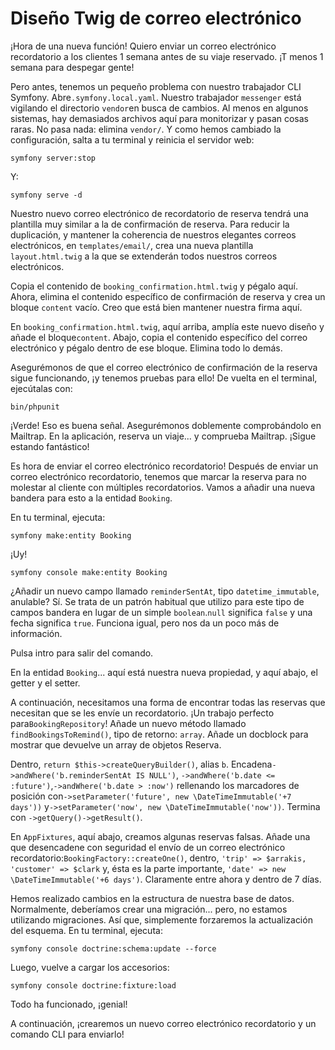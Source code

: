 # Diseño Twig de correo electrónico

¡Hora de una nueva función! Quiero enviar un correo electrónico recordatorio a los clientes 1 semana antes de su viaje reservado. ¡T menos 1 semana para despegar gente!

Pero antes, tenemos un pequeño problema con nuestro trabajador CLI Symfony. Abre`.symfony.local.yaml`. Nuestro trabajador `messenger` está vigilando el directorio `vendor`en busca de cambios. Al menos en algunos sistemas, hay demasiados archivos aquí para monitorizar y pasan cosas raras. No pasa nada: elimina `vendor/`. Y como hemos cambiado la configuración, salta a tu terminal y reinicia el servidor web:

```terminal
symfony server:stop
```

Y:

```terminal
symfony serve -d
```

Nuestro nuevo correo electrónico de recordatorio de reserva tendrá una plantilla muy similar a la de confirmación de reserva. Para reducir la duplicación, y mantener la coherencia de nuestros elegantes correos electrónicos, en `templates/email/`, crea una nueva plantilla `layout.html.twig` a la que se extenderán todos nuestros correos electrónicos.

Copia el contenido de `booking_confirmation.html.twig` y pégalo aquí. Ahora, elimina el contenido específico de confirmación de reserva y crea un bloque `content` vacío. Creo que está bien mantener nuestra firma aquí.

En `booking_confirmation.html.twig`, aquí arriba, amplía este nuevo diseño y añade el bloque`content`. Abajo, copia el contenido específico del correo electrónico y pégalo dentro de ese bloque. Elimina todo lo demás.

Asegurémonos de que el correo electrónico de confirmación de la reserva sigue funcionando, ¡y tenemos pruebas para ello! De vuelta en el terminal, ejecútalas con:

```terminal
bin/phpunit
```

¡Verde! Eso es buena señal. Asegurémonos doblemente comprobándolo en Mailtrap. En la aplicación, reserva un viaje... y comprueba Mailtrap. ¡Sigue estando fantástico!

Es hora de enviar el correo electrónico recordatorio! Después de enviar un correo electrónico recordatorio, tenemos que marcar la reserva para no molestar al cliente con múltiples recordatorios. Vamos a añadir una nueva bandera para esto a la entidad `Booking`.

En tu terminal, ejecuta:

```terminal
symfony make:entity Booking
```

¡Uy!

```terminal
symfony console make:entity Booking
```

¿Añadir un nuevo campo llamado `reminderSentAt`, tipo `datetime_immutable`, anulable? Sí. Se trata de un patrón habitual que utilizo para este tipo de campos bandera en lugar de un simple `boolean`.`null` significa `false` y una fecha significa `true`. Funciona igual, pero nos da un poco más de información.

Pulsa intro para salir del comando.

En la entidad `Booking`... aquí está nuestra nueva propiedad, y aquí abajo, el getter y el setter.

A continuación, necesitamos una forma de encontrar todas las reservas que necesitan que se les envíe un recordatorio. ¡Un trabajo perfecto para`BookingRepository`! Añade un nuevo método llamado `findBookingsToRemind()`, tipo de retorno: `array`. Añade un docblock para mostrar que devuelve un array de objetos Reserva.

Dentro, `return $this->createQueryBuilder()`, alias `b`. Encadena`->andWhere('b.reminderSentAt IS NULL')`, `->andWhere('b.date <= :future')`,`->andWhere('b.date > :now')` rellenando los marcadores de posición con`->setParameter('future', new \DateTimeImmutable('+7 days'))` y`->setParameter('now', new \DateTimeImmutable('now'))`. Termina con `->getQuery()->getResult()`.

En `AppFixtures`, aquí abajo, creamos algunas reservas falsas. Añade una que desencadene con seguridad el envío de un correo electrónico recordatorio:`BookingFactory::createOne()`, dentro, `'trip' => $arrakis, 'customer' => $clark` y, ésta es la parte importante, `'date' => new \DateTimeImmutable('+6 days')`. Claramente entre ahora y dentro de 7 días.

Hemos realizado cambios en la estructura de nuestra base de datos. Normalmente, deberíamos crear una migración... pero, no estamos utilizando migraciones. Así que, simplemente forzaremos la actualización del esquema. En tu terminal, ejecuta:

```terminal
symfony console doctrine:schema:update --force
```

Luego, vuelve a cargar los accesorios:

```terminal
symfony console doctrine:fixture:load
```

Todo ha funcionado, ¡genial!

A continuación, ¡crearemos un nuevo correo electrónico recordatorio y un comando CLI para enviarlo!
